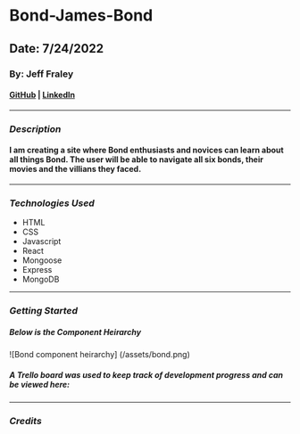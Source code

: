 # Bond-James-Bond

## Date: 7/24/2022

### By: Jeff Fraley

#### [GitHub](https://github.com/frank-booth) | [LinkedIn](https://www.linkedin.com/in/jeff-fraley)

---

### **_Description_**

#### I am creating a site where Bond enthusiasts and novices can learn about all things Bond. The user will be able to navigate all six bonds, their movies and the villians they faced.

---

### **_Technologies Used_**

- HTML
- CSS
- Javascript
- React
- Mongoose
- Express
- MongoDB

---

### **_Getting Started_**

##### Below is the Component Heirarchy

![Bond component heirarchy] (/assets/bond.png)

##### A Trello board was used to keep track of development progress and can be viewed here:

---

### **_Credits_**
